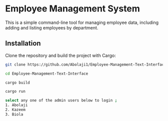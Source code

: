 # Employee Management System

This is a simple command-line tool for managing employee data, including adding and listing employees by department.

## Installation

Clone the repository and build the project with Cargo:

```bash
git clone https://github.com/Abolaji1/Employee-Management-Text-Interface.git

cd Employee-Management-Text-Interface

cargo build

cargo run

select any one of the admin users below to login ;
1. Abolaji
2. Kazeem
3. Biola
